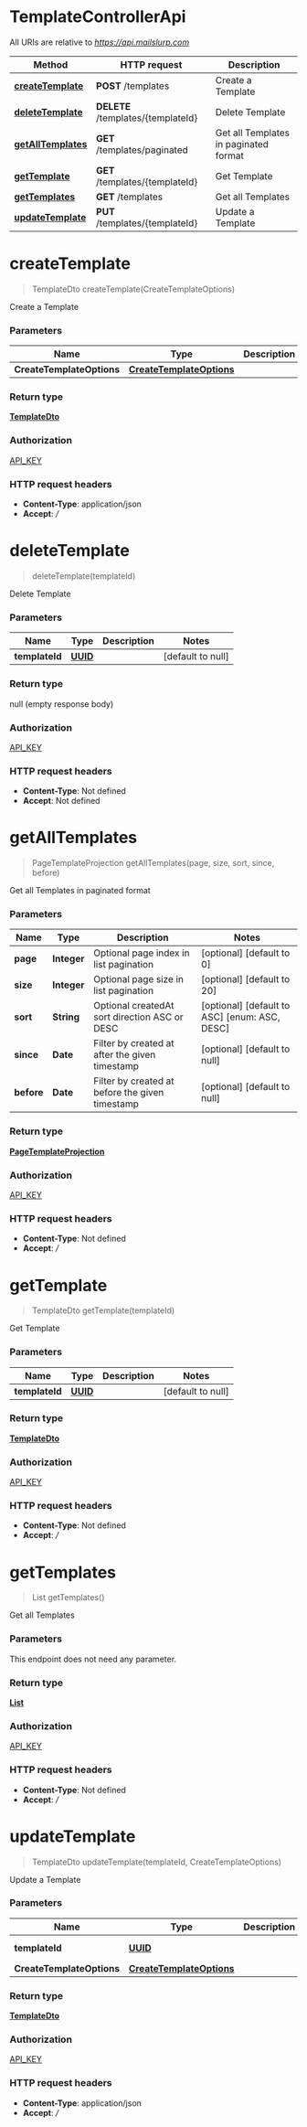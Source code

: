 # TemplateControllerApi

All URIs are relative to *https://api.mailslurp.com*

Method | HTTP request | Description
------------- | ------------- | -------------
[**createTemplate**](TemplateControllerApi#createTemplate) | **POST** /templates | Create a Template
[**deleteTemplate**](TemplateControllerApi#deleteTemplate) | **DELETE** /templates/{templateId} | Delete Template
[**getAllTemplates**](TemplateControllerApi#getAllTemplates) | **GET** /templates/paginated | Get all Templates in paginated format
[**getTemplate**](TemplateControllerApi#getTemplate) | **GET** /templates/{templateId} | Get Template
[**getTemplates**](TemplateControllerApi#getTemplates) | **GET** /templates | Get all Templates
[**updateTemplate**](TemplateControllerApi#updateTemplate) | **PUT** /templates/{templateId} | Update a Template


<a name="createTemplate"></a>
# **createTemplate**
> TemplateDto createTemplate(CreateTemplateOptions)

Create a Template

### Parameters

Name | Type | Description  | Notes
------------- | ------------- | ------------- | -------------
 **CreateTemplateOptions** | [**CreateTemplateOptions**](../Models/CreateTemplateOptions)|  |

### Return type

[**TemplateDto**](../Models/TemplateDto)

### Authorization

[API_KEY](../README#API_KEY)

### HTTP request headers

- **Content-Type**: application/json
- **Accept**: */*

<a name="deleteTemplate"></a>
# **deleteTemplate**
> deleteTemplate(templateId)

Delete Template

### Parameters

Name | Type | Description  | Notes
------------- | ------------- | ------------- | -------------
 **templateId** | [**UUID**](../Models/)|  | [default to null]

### Return type

null (empty response body)

### Authorization

[API_KEY](../README#API_KEY)

### HTTP request headers

- **Content-Type**: Not defined
- **Accept**: Not defined

<a name="getAllTemplates"></a>
# **getAllTemplates**
> PageTemplateProjection getAllTemplates(page, size, sort, since, before)

Get all Templates in paginated format

### Parameters

Name | Type | Description  | Notes
------------- | ------------- | ------------- | -------------
 **page** | **Integer**| Optional page index in list pagination | [optional] [default to 0]
 **size** | **Integer**| Optional page size in list pagination | [optional] [default to 20]
 **sort** | **String**| Optional createdAt sort direction ASC or DESC | [optional] [default to ASC] [enum: ASC, DESC]
 **since** | **Date**| Filter by created at after the given timestamp | [optional] [default to null]
 **before** | **Date**| Filter by created at before the given timestamp | [optional] [default to null]

### Return type

[**PageTemplateProjection**](../Models/PageTemplateProjection)

### Authorization

[API_KEY](../README#API_KEY)

### HTTP request headers

- **Content-Type**: Not defined
- **Accept**: */*

<a name="getTemplate"></a>
# **getTemplate**
> TemplateDto getTemplate(templateId)

Get Template

### Parameters

Name | Type | Description  | Notes
------------- | ------------- | ------------- | -------------
 **templateId** | [**UUID**](../Models/)|  | [default to null]

### Return type

[**TemplateDto**](../Models/TemplateDto)

### Authorization

[API_KEY](../README#API_KEY)

### HTTP request headers

- **Content-Type**: Not defined
- **Accept**: */*

<a name="getTemplates"></a>
# **getTemplates**
> List getTemplates()

Get all Templates

### Parameters
This endpoint does not need any parameter.

### Return type

[**List**](../Models/TemplateProjection)

### Authorization

[API_KEY](../README#API_KEY)

### HTTP request headers

- **Content-Type**: Not defined
- **Accept**: */*

<a name="updateTemplate"></a>
# **updateTemplate**
> TemplateDto updateTemplate(templateId, CreateTemplateOptions)

Update a Template

### Parameters

Name | Type | Description  | Notes
------------- | ------------- | ------------- | -------------
 **templateId** | [**UUID**](../Models/)|  | [default to null]
 **CreateTemplateOptions** | [**CreateTemplateOptions**](../Models/CreateTemplateOptions)|  |

### Return type

[**TemplateDto**](../Models/TemplateDto)

### Authorization

[API_KEY](../README#API_KEY)

### HTTP request headers

- **Content-Type**: application/json
- **Accept**: */*

